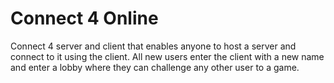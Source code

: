 # Connect 4 Online

Connect 4 server and client that enables anyone to host a server and connect to it using the client. All new users enter the client with a new name and enter a lobby where they can challenge any other user to a game.
